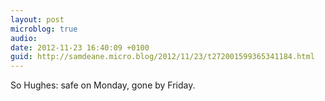 ```yaml
---
layout: post
microblog: true
audio: 
date: 2012-11-23 16:40:09 +0100
guid: http://samdeane.micro.blog/2012/11/23/t272001599365341184.html
---
```

So Hughes: safe on Monday, gone by Friday.
